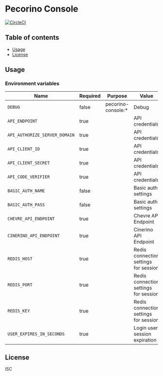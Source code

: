 # Pecorino Console

[![CircleCI](https://circleci.com/gh/pecorino-jp/console.svg?style=svg)](https://circleci.com/gh/pecorino-jp/console)

## Table of contents

* [Usage](#usage)
* [License](#license)

## Usage

### Environment variables

| Name                          | Required | Purpose            | Value                                 |
| ----------------------------- | -------- | ------------------ | ------------------------------------- |
| `DEBUG`                       | false    | pecorino-console:* | Debug                                 |
| `API_ENDPOINT`                | true     |                    | API credentials                       |
| `API_AUTHORIZE_SERVER_DOMAIN` | true     |                    | API credentials                       |
| `API_CLIENT_ID`               | true     |                    | API credentials                       |
| `API_CLIENT_SECRET`           | true     |                    | API credentials                       |
| `API_CODE_VERIFIER`           | true     |                    | API credentials                       |
| `BASIC_AUTH_NAME`             | false    |                    | Basic auth settings                   |
| `BASIC_AUTH_PASS`             | false    |                    | Basic auth settings                   |
| `CHEVRE_API_ENDPOINT`         | true     |                    | Chevre API Endpoint                   |
| `CINERINO_API_ENDPOINT`       | true     |                    | Cinerino API Endpoint                 |
| `REDIS_HOST`                  | true     |                    | Redis connection settings for session |
| `REDIS_PORT`                  | true     |                    | Redis connection settings for session |
| `REDIS_KEY`                   | true     |                    | Redis connection settings for session |
| `USER_EXPIRES_IN_SECONDS`     | true     |                    | Login user session expiration         |

## License

ISC
